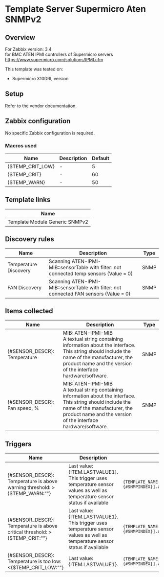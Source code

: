 
# Template Server Supermicro Aten SNMPv2

## Overview

For Zabbix version: 3.4  
for BMC ATEN IPMI controllers of Supermicro servers</br>https://www.supermicro.com/solutions/IPMI.cfm

This template was tested on:

- Supermicro X10DRI, version 

## Setup

Refer to the vendor documentation.

## Zabbix configuration

No specific Zabbix configuration is required.

### Macros used

|Name|Description|Default|
|----|-----------|-------|
|{$TEMP_CRIT_LOW}|-|5|
|{$TEMP_CRIT}|-|60|
|{$TEMP_WARN}|-|50|

## Template links

|Name|
|----|
|Template Module Generic SNMPv2|

## Discovery rules

|Name|Description|Type|
|----|-----------|----|
|Temperature Discovery|Scanning ATEN-IPMI-MIB::sensorTable with filter: not connected temp sensors (Value = 0)|SNMP|
|FAN Discovery|Scanning ATEN-IPMI-MIB::sensorTable with filter: not connected FAN sensors (Value = 0)|SNMP|

## Items collected

|Name|Description|Type|
|----|-----------|----|
|{#SENSOR_DESCR}: Temperature|MIB: ATEN-IPMI-MIB</br>A textual string containing information about the interface.</br>This string should include the name of the manufacturer, the product name and the version of the interface hardware/software.|SNMP|
|{#SENSOR_DESCR}: Fan speed, %|MIB: ATEN-IPMI-MIB</br>A textual string containing information about the interface.</br>This string should include the name of the manufacturer, the product name and the version of the interface hardware/software.|SNMP|


## Triggers

|Name|Description|Expression|Severity|
|----|-----------|----|----|
|{#SENSOR_DESCR}: Temperature is above warning threshold: >{$TEMP_WARN:""}|Last value: {ITEM.LASTVALUE1}.</br>This trigger uses temperature sensor values as well as temperature sensor status if available|`{TEMPLATE_NAME:sensor.temp.value[sensorReading.{#SNMPINDEX}].avg(5m)}>{$TEMP_WARN:""}`|WARNING|
|{#SENSOR_DESCR}: Temperature is above critical threshold: >{$TEMP_CRIT:""}|Last value: {ITEM.LASTVALUE1}.</br>This trigger uses temperature sensor values as well as temperature sensor status if available|`{TEMPLATE_NAME:sensor.temp.value[sensorReading.{#SNMPINDEX}].avg(5m)}>{$TEMP_CRIT:""}`|HIGH|
|{#SENSOR_DESCR}: Temperature is too low: <{$TEMP_CRIT_LOW:""}|Last value: {ITEM.LASTVALUE1}.|`{TEMPLATE_NAME:sensor.temp.value[sensorReading.{#SNMPINDEX}].avg(5m)}<{$TEMP_CRIT_LOW:""}`|AVERAGE|


